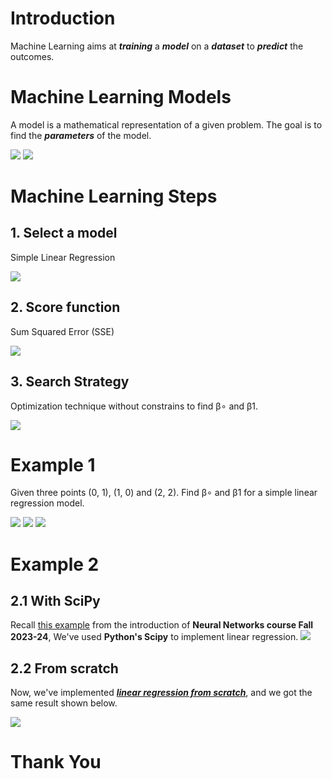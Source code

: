 # Introduction
Machine Learning aims at _**training**_ a _**model**_ on a _**dataset**_ to _**predict**_ the outcomes.
# Machine Learning Models
A model is a mathematical representation of a given problem.
The goal is to find the **_parameters_** of the model. 

![](figures/img_2.png)
![](figures/img_1.png)

# Machine Learning Steps
## 1. Select a model
Simple Linear Regression  

![](figures/img.png)
## 2. Score function
Sum Squared Error (SSE)

![](figures/img_3.png)

## 3. Search Strategy 
Optimization technique without constrains to find β∘  and  β1.  

![](figures/img_4.png)

# Example 1
Given three points (0, 1), (1, 0) and (2, 2). Find β∘  and  β1 for a simple linear regression model.  

![](figures/img_5.png)
![](figures/img_8.png)
![](figures/img_7.png)

# Example 2
## 2.1 With SciPy
Recall [this example](https://github.com/qassasahmed/neural-networks-labs/blob/master/lab-1/linear-regression.py) from the introduction of **Neural Networks course Fall 2023-24**, We've used **Python's Scipy** to implement linear regression.
![](figures/img_6.png)
## 2.2 From scratch
Now, we've implemented [***linear regression from scratch***](https://github.com/qassasahmed/machine-learning/tree/main/lab-one/model.py), and we got the same result shown below.

![](figures/img_9.png)

# Thank You




